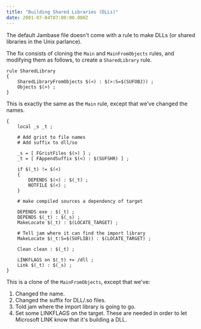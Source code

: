 ```yaml
---
title: "Building Shared Libraries (DLLs)"
date: 2001-07-04T07:00:00.000Z
---
```

The default Jambase file doesn't come with a rule to make DLLs (or shared libraries in the Unix parlance).

The fix consists of cloning the `Main` and `MainFromObjects` rules, and modifying them as follows, to create a `SharedLibrary` rule.

```
rule SharedLibrary
{
	SharedLibraryFromObjects $(<) : $(>:S=$(SUFOBJ)) ;
	Objects $(>) ;
}
```

This is exactly the same as the `Main` rule, except that we've changed the names.

```rule SharedLibraryFromObjects
{
	local _s _t ;

	# Add grist to file names
	# Add suffix to dll/so

	_s = [ FGristFiles $(>) ] ;
	_t = [ FAppendSuffix $(<) : $(SUFSHR) ] ;

	if $(_t) != $(<)
	{
	    DEPENDS $(<) : $(_t) ;
	    NOTFILE $(<) ;
	}

	# make compiled sources a dependency of target

	DEPENDS exe : $(_t) ;
	DEPENDS $(_t) : $(_s) ;
	MakeLocate $(_t) : $(LOCATE_TARGET) ;

	# Tell jam where it can find the import library
	MakeLocate $(_t:S=$(SUFLIB)) : $(LOCATE_TARGET) ;

	Clean clean : $(_t) ;

	LINKFLAGS on $(_t) += /dll ;
	Link $(_t) : $(_s) ;
}
```

This is a clone of the `MainFromObjects`, except that we've:

1.  Changed the name.
2.  Changed the suffix for DLL/.so files.
3.  Told jam where the import library is going to go.
4.  Set some LINKFLAGS on the target. These are needed in order to let Microsoft LINK know that it's building a DLL.
